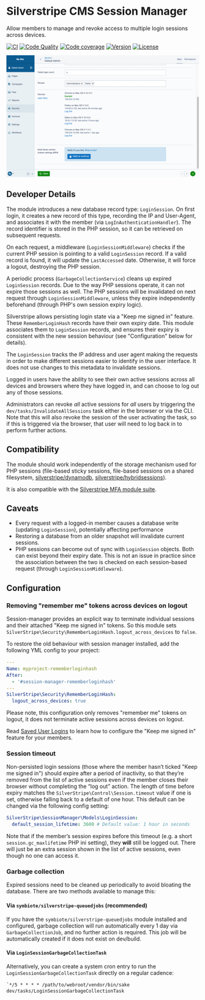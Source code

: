 # Silverstripe CMS Session Manager

Allow members to manage and revoke access to multiple login sessions across devices.

[![CI](https://github.com/silverstripe/silverstripe-session-manager/actions/workflows/ci.yml/badge.svg)](https://github.com/silverstripe/silverstripe-session-manager/actions/workflows/ci.yml)
[![Code Quality](http://img.shields.io/scrutinizer/g/silverstripe/silverstripe-session-manager.svg?style=flat)](https://scrutinizer-ci.com/g/silverstripe/silverstripe-session-manager)
[![Code coverage](https://codecov.io/gh/silverstripe/silverstripe-session-manager/branch/master/graph/badge.svg)](https://codecov.io/gh/silverstripe/silverstripe-session-manager)
[![Version](http://img.shields.io/packagist/v/silverstripe/session-manager.svg?style=flat)](https://packagist.org/packages/silverstripe/session-manager)
[![License](http://img.shields.io/packagist/l/silverstripe/session-manager.svg?style=flat)](LICENSE)

![CMS view](images/cms.png)

## Developer Details

The module introduces a new database record type: `LoginSession`.
On first login, it creates a new record of this type, recording the IP and User-Agent,
and associates it with the member (via `LogInAuthenticationHandler`).
The record identifier is stored in the PHP session, so it can be retrieved on subsequent requests.

On each request, a middleware (`LoginSessionMiddleware`) checks if the current
PHP session is pointing to a valid `LoginSession` record.
If a valid record is found, it will update the `LastAccessed` date.
Otherwise, it will force a logout, destroying the PHP session.

A periodic process (`GarbageCollectionService`) cleans up expired `LoginSession` records.
Due to the way PHP sessions operate, it can not expire those sessions as well.
The PHP sessions will be invalidated on next request through `LoginSessionMiddleware`,
unless they expire independently beforehand (through PHP's own session expiry logic).

Silverstripe allows persisting login state via a "Keep me signed in" feature.
These `RememberLoginHash` records have their own expiry date.
This module associates them to `LoginSession` records,
and ensures their expiry is consistent with the new session behaviour
(see "Configuration" below for details).

The `LoginSession` tracks the IP address and user agent making the requests
in order to make different sessions easier to identify in the user interface.
It does not use changes to this metadata to invalidate sessions.

Logged in users have the ability to see their own active sessions across all devices
and browsers where they have logged in, and can choose to log out any of those sessions.

Administrators can revoke _all_ active sessions for _all_ users by triggering the `dev/tasks/InvalidateAllSessions`
task either in the browser or via the CLI. Note that this will also revoke the session
of the user activating the task, so if this is triggered via the browser, that user
will need to log back in to perform further actions.

## Compatibility

The module should work independently of the storage mechanism used for PHP sessions (file-based sticky sessions, file-based sessions on a shared filesystem, [silverstripe/dynamodb](https://github.com/silverstripe/silverstripe-dynamodb), [silverstripe/hybridsessions](https://github.com/silverstripe/silverstripe-hybridsessions)).

It is also compatible with the [Silverstripe MFA module suite](https://github.com/silverstripe/silverstripe-mfa).

## Caveats

 * Every request with a logged-in member causes a database write (updating `LoginSession`), potentially affecting performance
 * Restoring a database from an older snapshot will invalidate current sessions.
 * PHP sessions can become out of sync with `LoginSession` objects. Both can exist beyond their expiry date.
   This is not an issue in practice since the association between the two is checked on each session-based request
   (through `LoginSessionMiddleware`).

## Configuration

### Removing "remember me" tokens across devices on logout

Session-manager provides an explicit way to terminate individual sessions and their attached "Keep me signed in" tokens. So this module sets `SilverStripe\Security\RememberLoginHash.logout_across_devices` to `false`.

To restore the old behaviour with session manager installed, add the following YML config to your project:

```yml
---
Name: myproject-rememberloginhash
After:
  - '#session-manager-rememberloginhash'
---
SilverStripe\Security\RememberLoginHash:
  logout_across_devices: true
```

Please note, this configuration only removes "remember me" tokens on logout, it does not terminate active sessions across devices on logout.

Read [Saved User Logins](https://docs.silverstripe.org/en/4/developer_guides/security/member/#saved-user-logins) to learn how to configure the "Keep me signed in" feature for your members.

### Session timeout

Non-persisted login sessions (those where the member hasn’t ticked "Keep me signed in") should expire after a period of inactivity, so that they’re removed from the list of active sessions even if the member closes their browser without completing the “log out” action. The length of time before expiry matches the `SilverStripe\Control\Session.timeout` value if one is set, otherwise falling back to a default of one hour. This default can be changed via the following config setting:

```yml
SilverStripe\SessionManager\Models\LoginSession:
  default_session_lifetime: 3600 # Default value: 1 hour in seconds
```

Note that if the member’s session expires before this timeout (e.g. a short `session.gc_maxlifetime` PHP ini setting), they **will** still be logged out. There will just be an extra session shown in the list of active sessions, even though no one can access it.

### Garbage collection

Expired sessions need to be cleaned up periodically to avoid bloating the database. There are two methods available to manage this:

#### Via `symbiote/silverstripe-queuedjobs` (recommended)
If you have the `symbiote/silverstripe-queuedjobs` module installed and configured, garbage collection will run automatically every 1 day via `GarbageCollectionJob`, and no further action is required.  This job will be automatically created if it does not exist on dev/build.

#### Via `LoginSessionGarbageCollectionTask`
Alternatively, you can create a system cron entry to run the `LoginSessionGarbageCollectionTask` directly on a regular cadence:

```
`*/5 * * * * /path/to/webroot/vendor/bin/sake dev/tasks/LoginSessionGarbageCollectionTask
```
